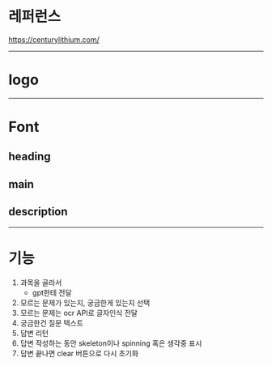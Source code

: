 # 레퍼런스

https://centurylithium.com/

---

# logo

---

# Font

## heading

## main

## description

---

# 기능

1. 과목을 골라서
   - gpt한테 전달
2. 모르는 문제가 있는지, 궁금한게 있는지 선택
3. 모르는 문제는 ocr API로 글자인식 전달
4. 궁금한건 질문 텍스트
5. 답변 리턴
6. 답변 작성하는 동안 skeleton이나 spinning 혹은 생각중 표시
7. 답변 끝나면 clear 버튼으로 다시 초기화
